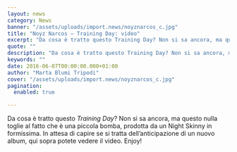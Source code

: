 ```yaml
---
layout: news
category: News
banner: "/assets/uploads/import.news/noyznarcos_c.jpg"
title: "Noyz Narcos – Training Day: video"
excerpt: "Da cosa è tratto questo Training Day? Non si sa ancora, ma questo nulla toglie al fatto che è una piccola bomba, prodotta da un Night Skinny in formissima. In attesa di capire se si tratta dell’anticipazione di un nuovo album, qui sopra potete vedere il video. Enjoy!"
quote: ""
description: "Da cosa è tratto questo Training Day? Non si sa ancora, ma questo nulla toglie al fatto che è una piccola bomba, prodotta da un Night Skinny in formissima. In attesa di capire se si tratta dell’anticipazione di un nuovo album, qui sopra potete vedere il video. Enjoy!"
keywords: ""
date: 2016-06-07T00:00:00.000+01:00
author: "Marta Blumi Tripodi"
cover: "/assets/uploads/import.news/noyznarcos_c.jpg"
pagination:
  enabled: true

---
```


Da cosa è tratto questo _Training Day_? Non si sa ancora, ma questo nulla toglie al fatto che è una piccola bomba, prodotta da un Night Skinny in formissima. In attesa di capire se si tratta dell’anticipazione di un nuovo album, qui sopra potete vedere il video. Enjoy!